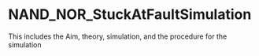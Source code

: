 # NAND_NOR_StuckAtFaultSimulation
This includes the Aim,  theory, simulation, and the procedure for the simulation
